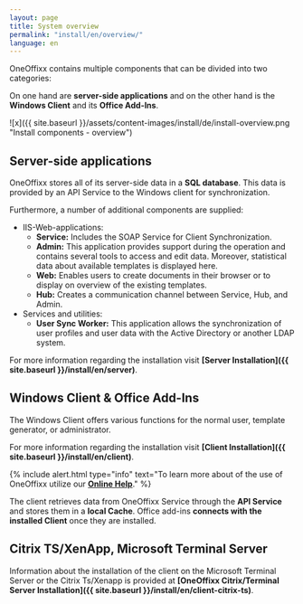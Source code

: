 ```yaml
---
layout: page
title: System overview
permalink: "install/en/overview/"
language: en
---
```


OneOffixx contains multiple components that can be divided into two categories:

On one hand are __server-side applications__ and on the other hand is the __Windows Client__ and its __Office Add-Ins__.

![x]({{ site.baseurl }}/assets/content-images/install/de/install-overview.png "Install components - overview")

## <i class="fa fa-server" aria-hidden="true"></i> Server-side applications

OneOffixx stores all of its server-side data in a __SQL database__. This data is provided by an API Service to the Windows client for synchronization.

Furthermore, a number of additional components are supplied:

* IIS-Web-applications:
  * __Service:__ Includes the SOAP Service for Client Synchronization.
  * __Admin:__ This application provides support during the operation and contains several tools to access and edit data. Moreover, statistical data about available templates is displayed here.
  * __Web:__ Enables users to create documents in their browser or to display on overview of the existing templates.
  * __Hub:__ Creates a communication channel between Service, Hub, and Admin.
* Services and utilities:
  * __User Sync Worker:__ This application allows the synchronization of user profiles and user data with the Active Directory or another LDAP system.

For more information regarding the installation visit __[Server Installation]({{ site.baseurl }}/install/en/server)__. 

## <i class="fa fa-desktop" aria-hidden="true"></i> Windows Client & Office Add-Ins

The Windows Client offers various functions for the normal user, template generator, or administrator.

For more information regarding the installation visit __[Client Installation]({{ site.baseurl }}/install/en/client)__. 

{% include alert.html type="info" text="To learn more about of the use of OneOffixx utilize our <b><a href='http://help.oneoffixx.com/suite/en/'>Online Help</a></b>." %}

The client retrieves data from OneOffixx Service through the __API Service__ and stores them in a __local Cache__. Office add-ins __connects with the installed Client__ once they are installed.

## <i class="fa fa-building-o" aria-hidden="true"></i> Citrix TS/XenApp, Microsoft Terminal Server

Information about the installation of the client on the Microsoft Terminal Server or the Citrix Ts/Xenapp is provided at __[OneOffixx Citrix/Terminal Server Installation]({{ site.baseurl }}/install/en/client-citrix-ts)__.

